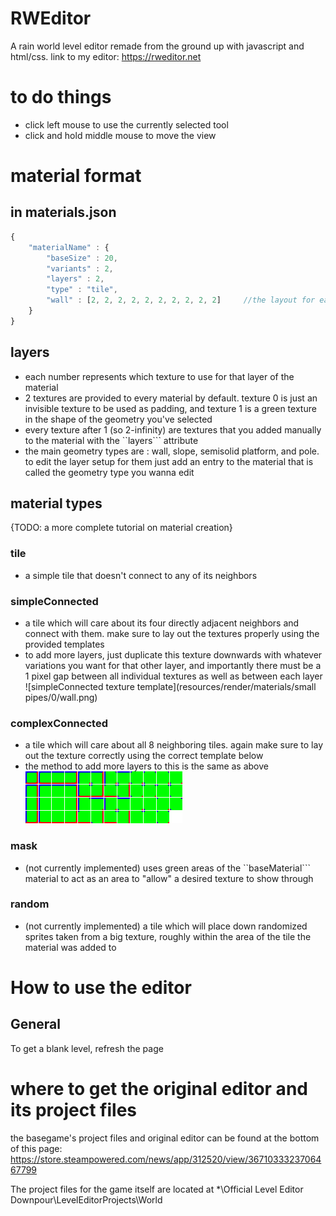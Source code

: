 # RWEditor
A rain world level editor remade from the ground up with javascript and html/css. link to my editor: https://rweditor.net

# to do things
* click left mouse to use the currently selected tool
* click and hold middle mouse to move the view

# material format

## in **materials.json**
```javascript
{
	"materialName" : {													//the only requirement for the material name is that it's different from every other name in the json file
		"baseSize" : 20, 													//the base size of each asset in pixels. this is used to split the big textures you make into a bunch of small ones i can use
		"variants" : 2,														//the number of unique versions of the same tile. in the editor you can choose a specific variant or a random one
		"layers" : 2,															//the number of unique layer textures you are using for the material
		"type" : "tile",													//the type of the material. see below for all supported material types
		"wall" : [2, 2, 2, 2, 2, 2, 2, 2, 2, 2]		//the layout for each layer of the material. a tile is always made of 10 layers. see below for what each number means in this
	}
}
```

## layers
* each number represents which texture to use for that layer of the material
* 2 textures are provided to every material by default. texture 0 is just an invisible texture to be used as padding, and texture 1 is a green texture in the shape of the geometry you've selected
* every texture after 1 (so 2-infinity) are textures that you added manually to the material with the ``layers``` attribute
* the main geometry types are : wall, slope, semisolid platform, and pole. to edit the layer setup for them just add an entry to the material that is called the geometry type you wanna edit

## material types
{TODO: a more complete tutorial on material creation}
### tile 
* a simple tile that doesn't connect to any of its neighbors

### simpleConnected
* a tile which will care about its four directly adjacent neighbors and connect with them. make sure to lay out the textures properly using the provided templates
* to add more layers, just duplicate this texture downwards with whatever variations you want for that other layer, and importantly there must be a 1 pixel gap between all individual textures as well as between each layer
![simpleConnected texture template](resources/render/materials/small pipes/0/wall.png)

### complexConnected
* a tile which will care about all 8 neighboring tiles. again make sure to lay out the texture correctly using the correct template below
* the method to add more layers to this is the same as above
![complexConnected texture template](resources/render/materials/standard/0/wall.png)

### mask
* (not currently implemented) uses green areas of the ``baseMaterial``` material to act as an area to "allow" a desired texture to show through

### random
* (not currently implemented) a tile which will place down randomized sprites taken from a big texture, roughly within the area of the tile the material was added to


# How to use the editor
## General
To get a blank level, refresh the page

# where to get the original editor and its project files
the basegame's project files and original editor can be found at the bottom of this page: https://store.steampowered.com/news/app/312520/view/3671033323706467799

The project files for the game itself are located at *\Official Level Editor Downpour\LevelEditorProjects\World
